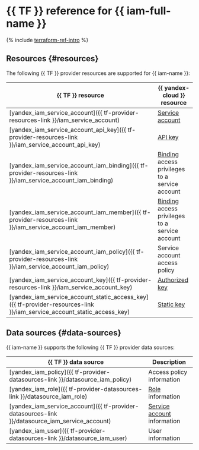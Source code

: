 # {{ TF }} reference for {{ iam-full-name }}

{% include [terraform-ref-intro](../_includes/terraform-ref-intro.md) %}

## Resources {#resources}

The following {{ TF }} provider resources are supported for {{ iam-name }}:

| **{{ TF }} resource** | **{{ yandex-cloud }} resource** |
| --- | --- |
| [yandex_iam_service_account]({{ tf-provider-resources-link }}/iam_service_account) | [Service account](./concepts/users/service-accounts.md) |
| [yandex_iam_service_account_api_key]({{ tf-provider-resources-link }}/iam_service_account_api_key) | [API key](./concepts/authorization/api-key.md) |
| [yandex_iam_service_account_iam_binding]({{ tf-provider-resources-link }}/iam_service_account_iam_binding) | [Binding](./concepts/access-control/index.md#access-bindings) access privileges to a service account |
| [yandex_iam_service_account_iam_member]({{ tf-provider-resources-link }}/iam_service_account_iam_member) | [Binding](./concepts/access-control/index.md#access-bindings) access privileges to a service account |
| [yandex_iam_service_account_iam_policy]({{ tf-provider-resources-link }}/iam_service_account_iam_policy) | Service account access policy |
| [yandex_iam_service_account_key]({{ tf-provider-resources-link }}/iam_service_account_key) | [Authorized key](./concepts/authorization/key.md) |
| [yandex_iam_service_account_static_access_key]({{ tf-provider-resources-link }}/iam_service_account_static_access_key) | [Static key](./concepts/authorization/access-key.md) |

## Data sources {#data-sources}

{{ iam-name }} supports the following {{ TF }} provider data sources:

| **{{ TF }} data source** | **Description** |
| --- | --- |
| [yandex_iam_policy]({{ tf-provider-datasources-link }}/datasource_iam_policy) | Access policy information |
| [yandex_iam_role]({{ tf-provider-datasources-link }}/datasource_iam_role) | [Role](./concepts/access-control/roles.md) information |
| [yandex_iam_service_account]({{ tf-provider-datasources-link }}/datasource_iam_service_account) | [Service account](./concepts/users/service-accounts.md) information |
| [yandex_iam_user]({{ tf-provider-datasources-link }}/datasource_iam_user) | User information |